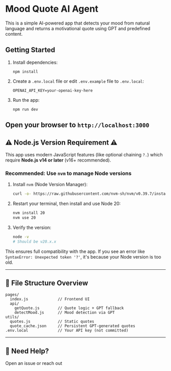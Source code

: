 # Mood Quote AI Agent

This is a simple AI-powered app that detects your mood from natural language and returns a motivational quote using GPT and predefined content.

## Getting Started

1. Install dependencies:
   ```
   npm install
   ```

2. Create a `.env.local` file or edit `.env.example` file to `.env.local`:
   ```
   OPENAI_API_KEY=your-openai-key-here
   ```

3. Run the app:
   ```
   npm run dev
   ```

Open your browser to `http://localhost:3000`
---

## ⚠️ Node.js Version Requirement ⚠️

This app uses modern JavaScript features (like optional chaining `?.`) which require **Node.js v14 or later** (v16+ recommended).

### Recommended: Use `nvm` to manage Node versions

1. Install `nvm` (Node Version Manager):
   ```bash
   curl -o- https://raw.githubusercontent.com/nvm-sh/nvm/v0.39.7/install.sh | bash
   ```

2. Restart your terminal, then install and use Node 20:
   ```bash
   nvm install 20
   nvm use 20
   ```

3. Verify the version:
   ```bash
   node -v
   # Should be v20.x.x
   ```

This ensures full compatibility with the app. If you see an error like `SyntaxError: Unexpected token '?'`, it's because your Node version is too old.

---

## 📁 File Structure Overview

```
pages/
  index.js             // Frontend UI
  api/
    getQuote.js        // Quote logic + GPT fallback
    detectMood.js      // Mood detection via GPT
utils/
  quotes.js            // Static quotes
  quote_cache.json     // Persistent GPT-generated quotes
.env.local             // Your API key (not committed)
```

---

## 💬 Need Help?

Open an issue or reach out
